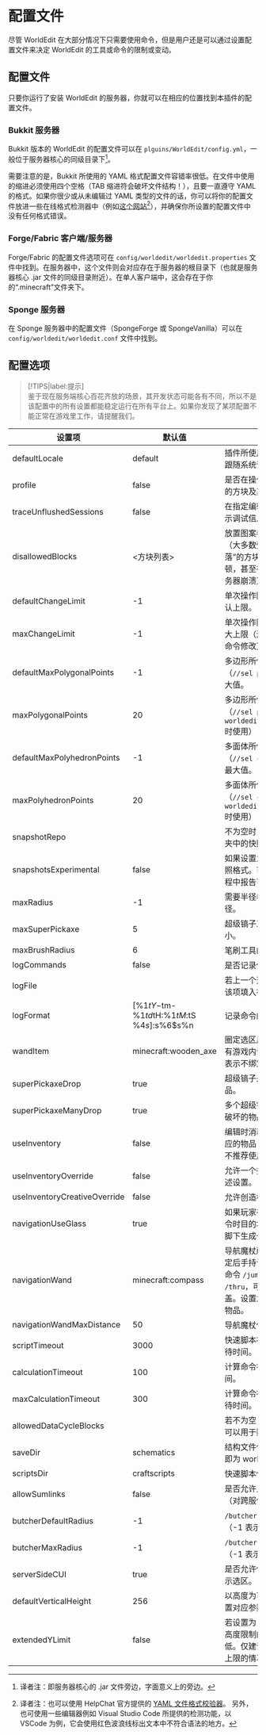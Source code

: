 # 配置文件

尽管 WorldEdit 在大部分情况下只需要使用命令，但是用户还是可以通过设置配置文件来决定 WorldEdit 的工具或命令的限制或变动。

## 配置文件

只要你运行了安装 WorldEdit 的服务器，你就可以在相应的位置找到本插件的配置文件。

### Bukkit 服务器

Bukkit 版本的 WorldEdit 的配置文件可以在 `plguins/WorldEdit/config.yml`，一般位于服务器核心的同级目录下[^1]。

需要注意的是，Bukkit 所使用的 YAML 格式配置文件容错率很低。在文件中使用的缩进必须使用四个空格（TAB 缩进符会破坏文件结构！），且要一直遵守 YAML 的格式。如果你很少或从未编辑过 YAML 类型的文件的话，你可以将你的配置文件放进一些在线格式检测器中（例如[这个网站](http://yaml-online-parser.appspot.com/)[^2]），并确保你所设置的配置文件中没有任何格式错误。

### Forge/Fabric 客户端/服务器

Forge/Fabric 的配置文件选项可在 `config/worldedit/worldedit.properties` 文件中找到。在服务器中，这个文件则会对应存在于服务器的根目录下（也就是服务器核心 .jar 文件的同级目录附近）。在单人客户端中，这会存在于你的“.minecraft”文件夹下。

### Sponge 服务器

在 Sponge 服务器中的配置文件（SpongeForge 或 SpongeVanilla）可以在 `config/worldedit/worldedit.conf` 文件中找到。

## 配置选项

> [!TIPS|label:提示]   
> 鉴于现在服务端核心百花齐放的场景，其开发状态可能各有不同，所以不是该配置中的所有设置都能稳定运行在所有平台上。如果你发现了某项配置不能正常在游戏里工作，请提醒我们。

|设置项|默认值|描述|
|---|---|---|
|defaultLocale|default|插件所使用的语言，默认情况下跟随系统语言。|
|profile|false|是否在操作后显示所有受到修改的方块及其时间点。|
|traceUnflushedSessions|false|在指定编辑未正确完全执行时显示调试信息。|
|disallowedBlocks|<方块列表>|放置图案参数中不能出现的方块（大多数受重力影响，会“掉落”的方块可能会造成服务器卡顿，甚至在量足够大的时候使服务器崩溃）。|
|defaultChangeLimit|-1|单次操作限制的影响方块数量默认上限。|
|maxChangeLimit|-1|单次操作限制的影响方块数量最大上限（游戏内可通过 `//limit` 命令修改）。|
|defaultMaxPolygonalPoints|-1|多边形所使用的默认顶点数量（`//sel poly`），-1 表示使用最大值。|
|maxPolygonalPoints|20|多边形所使用的最大顶点数量（`//sel poly`，在拥有权限 `worldedit.limit.unrestricted` 时使用）|
|defaultMaxPolyhedronPoints|-1|多面体所使用的默认顶点数量（`//sel convex`），-1 表示使用最大值。|
|maxPolyhedronPoints|20|多面体所使用的最大顶点数量（`//sel convex`，在拥有权限 `worldedit.limit.unrestricted` 时使用）|
|snapshotRepo||不为空时，即为名称对应的文件夹中的快照|
|snapshotsExperimental|false|如果设置为 true，则使用新的快照格式。可以试试，并在使用过程中报告可能的漏洞！|
|maxRadius|-1|需要半径参数的命令的最大半径。|
|maxSuperPickaxe|5|超级镐子工具最大的连锁破坏大小。|
|maxBrushRadius|6|笔刷工具的最大尺寸。|
|logCommands|false|是否记录使用命令的详细信息。|
|logFile||若上一个选项被设置为 true，则该项填入存储日志的位置。|
|logFormat|[%1$tY-%1$tm-%1$td %1$tH:%1$tM:%1$tS %4$s]: %5$s%6$s%n|记录命令的格式。|
|wandItem|minecraft:wooden_axe|圈定选区用的默认物品，可被已有游戏内设置覆盖。设置为 -1 表示不绑定任何物品。|
|superPickaxeDrop|true|超级镐子是否掉落其破坏的物品。|
|superPickaxeManyDrop|true|多个超级镐子触发时是否掉落其破坏的物品|
|useInventory|false|编辑时消耗玩家在背包中拥有对应的物品（该功能兼容性不佳，不推荐使用）。|
|useInventoryOverride|false|允许一个指定的权限节点覆盖上述设置。|
|useInventoryCreativeOverride|false|允许创造模式覆盖上述设置。|
|navigationUseGlass|true|如果玩家在使用 `/up` 或 `/ceil` 命令时目的地为空中，是否在他们脚下生成一块玻璃。|
|navigationWand|minecraft:compass|导航魔杖所使用的默认物品，绑定后手持该物品左键等价于输入命令 `/jumpto`，右键等价于 `/thru`，可被游戏内的设置覆盖。设置为 -1 表示不绑定任何物品。|
|navigationWandMaxDistance|50|导航魔杖使用的最大距离。|
|scriptTimeout|3000|快速脚本被强制结束前的最大等待时间。|
|calculationTimeout|100|计算命令被强制结束前的等待时间。|
|maxCalculationTimeout|300|计算命令被强制结束前的最大等待时间。|
|allowedDataCycleBlocks||若不为空，该设置列表中的方块可以用于数据同步工具。|
|saveDir|schematics|结构文件保存的路径（上级目录即为 worldedit 文件夹）|
|scriptsDir|craftscripts|快速脚本保存的路径。|
|allowSumlinks|false|是否允许上述内容使用连接位置（对跨服使用很有帮助）|
|butcherDefaultRadius|-1|`/butcher` 命令的默认使用半径（-1 表示不限制）|
|butcherMaxRadius|-1|`/butcher` 命令的最大使用半径（-1 表示不限制）|
|serverSideCUI|true|是否允许使用 `//drawsel` 命令显示选区。|
|defaultVerticalHeight|256|以高度为可选参数的命令所能设置对应参数的最大值。|
|extendedYLimit|false|若设置为 true，则允许选择没有高度限制的位置，但处理效率更低。仅建议在有模组能拓宽世界上限的情况时使用。|

[^1]: 译者注：即服务器核心的 .jar 文件旁边，字面意义上的旁边。

[^2]: 
    译者注：也可以使用 HelpChat 官方提供的 [YAML 文件格式校验器](https://yaml.helpch.at/)。
    另外，也可使用一些编辑器例如 Visual Studio Code 所提供的检测功能，以 VSCode 为例，它会使用红色波浪线标出文本中不符合语法的地方。